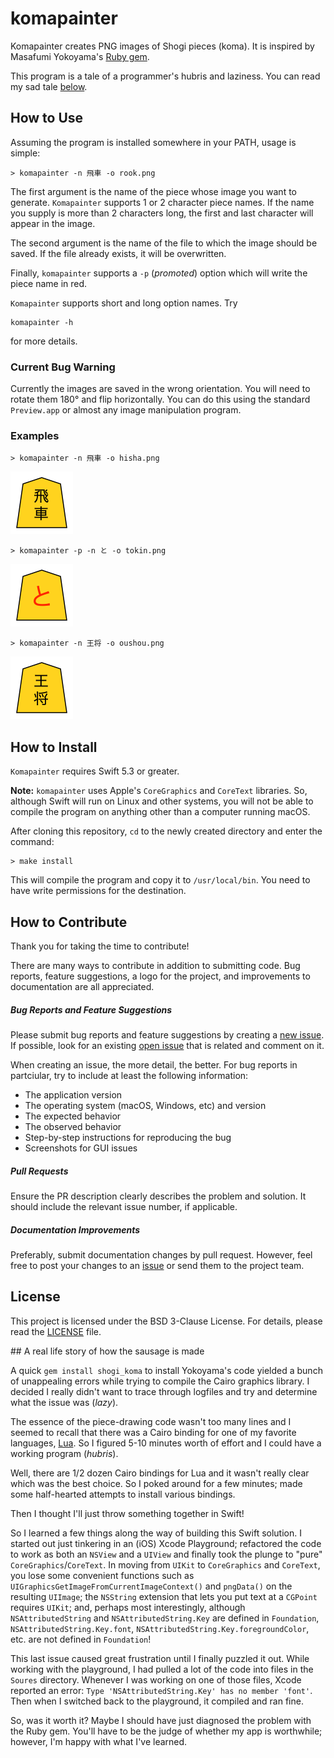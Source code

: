 # komapainter

Komapainter creates PNG images of Shogi pieces (koma). It is inspired by Masafumi Yokoyama's [Ruby gem](https://github.com/myokoym/shogi_koma).

This program is a tale of a programmer's hubris and laziness. You can read my sad tale [below](#tale).

## How to Use

Assuming the program is installed somewhere in your PATH, usage is simple:

```
> komapainter -n 飛車 -o rook.png
```

The first argument is the name of the piece whose image you want to generate. `Komapainter` supports 1 or 2 character piece names. If the name you supply is more than 2 characters long, the first and last character will appear in the image.

The second argument is the name of the file to which the image should be saved. If the file already exists, it will be overwritten.

Finally, `komapainter` supports a `-p` (*promoted*) option which will write the piece name in red.

`Komapainter` supports short and long option names. Try

```
komapainter -h
```

for more details.

### Current Bug Warning

Currently the images are saved in the wrong orientation. You will need to rotate them 180° and flip horizontally. You can do this using the standard `Preview.app` or almost any image manipulation program.

### Examples

```
> komapainter -n 飛車 -o hisha.png
```

<img src="https://github.com/profburke/komapainter/blob/main/samples/hisha.png" width="100">

```
> komapainter -p -n と -o tokin.png
```

<img src="https://github.com/profburke/komapainter/blob/main/samples/tokin.png" width="100">

```
> komapainter -n 王将 -o oushou.png
```

<img src="https://github.com/profburke/komapainter/blob/main/samples/oushou.png" width="100">


## How to Install

`Komapainter` requires Swift 5.3 or greater. 

**Note:** `komapainter` uses Apple's `CoreGraphics` and `CoreText` libraries. So, although Swift will run on Linux and other systems, you will not be able to compile the program on anything other than a computer running macOS.

After cloning this repository, `cd` to the newly created directory and enter the command:

```
> make install
```

This will compile the program and copy it to `/usr/local/bin`. You need to have write permissions for the destination.

## How to Contribute

Thank you for taking the time to contribute!

There are many ways to contribute in addition to submitting code. Bug reports, feature suggestions, a logo for the project, and improvements to documentation are all appreciated.

##### Bug Reports and Feature Suggestions

Please submit bug reports and feature suggestions by creating a [new issue](https://github.com/profburke/komapainter/issues/new). If possible, look for an existing [open issue](https://github.com/profburke/komapainter/issues) that is related and comment on it.

When creating an issue, the more detail, the better. For bug reports in partciular, try to include at least the following information:

* The application version
* The operating system (macOS, Windows, etc) and version
* The expected behavior
* The observed behavior
* Step-by-step instructions for reproducing the bug
* Screenshots for GUI issues


##### Pull Requests

Ensure the PR description clearly describes the problem and solution. It should include the relevant issue number, if applicable.


##### Documentation Improvements

Preferably, submit documentation changes by pull request. However, feel free to post your changes to an [issue](https://github.com/profburke/komapainter/issues/new) or send them to the project team.


<!-- ### Credits -->

## License

This project is licensed under the BSD 3-Clause License. For details, please read the [LICENSE](https://github.com/profburke/komapainter/blob/master/LICENSE) file.

<a name="tale"></a>## A real life story of how the sausage is made

A quick `gem install shogi_koma` to install Yokoyama's code yielded a bunch of unappealing errors while trying to compile the Cairo graphics library. I decided I really didn't want to trace through logfiles and try and determine what the issue was (*lazy*).

The essence of the piece-drawing code wasn't too many lines and I seemed to recall that there was a Cairo binding for one of my favorite languages, [Lua](https://lua.org). So I figured 5-10 minutes worth of effort and I could have a working program (*hubris*).

Well, there are 1/2 dozen Cairo bindings for Lua and it wasn't really clear which was the best choice. So I poked around for a few minutes; made some half-hearted attempts to install various bindings.

Then I thought I'll just throw something together in Swift!

So I learned a few things along the way of building this Swift solution. I started out just tinkering in an (iOS) Xcode Playground; refactored the code to work as both an `NSView` and a `UIView` and finally took the plunge to "pure" `CoreGraphics`/`CoreText`. In moving from `UIKit` to `CoreGraphics` and `CoreText`, you lose some convenient functions such as `UIGraphicsGetImageFromCurrentImageContext()` and `pngData()` on the resulting `UIImage`; the `NSString` extension that lets you put text at a `CGPoint` requires `UIKit`; and, perhaps most interestingly, although `NSAttributedString` and `NSAttributedString.Key` are defined in `Foundation`, `NSAttributedString.Key.font`, `NSAttributedString.Key.foregroundColor`, etc. are not defined in `Foundation`!

This last issue caused great frustration until I finally puzzled it out. While working with the playground, I had pulled a lot of the code into files in the `Soures` directory. Whenever I was working on one of those files, Xcode reported an error: `Type 'NSAttributedString.Key' has no member 'font'`. Then when I switched back to the playground, it compiled and ran fine.

So, was it worth it? Maybe I should have just diagnosed the problem with the Ruby gem. You'll have to be the judge of whether my app is worthwhile; however, I'm happy with what I've learned.